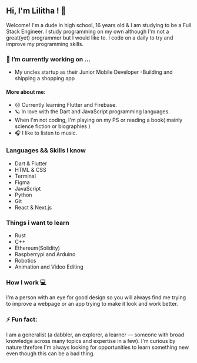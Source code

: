 

<!--

Here are some ideas to get you started:

- 🔭 I’m currently working on ...
- 🌱 I’m currently learning ...
- 👯 I’m looking to collaborate on ...
- 🤔 I’m looking for help with ...
- 💬 Ask me about ...
- 📫 How to reach me: ...
- 😄 Pronouns: ...
- ⚡ Fun fact: ...
-->
## Hi, I'm Lilitha ! 👋

Welcome! I'm a dude in high school, 16 years old & I am studying to be a Full Stack Engineer. I study programming on my own although I'm not  a great(yet) programmer but I would like to. I code on a daily to try and improve my programming skills.

###  🔭 I’m currently working on ...
- My uncles startup as their Junior Mobile Developer
-Building and shipping a shopping app

#### More about me: 
- 😣 Currently learning Flutter and Firebase.
- 🪐 In love with the Dart and  JavaScript programming languages.
- When I'm not coding, I'm playing on my PS or reading a book( mainly science fiction or biographies )
- 🎧 I like to listen to music.

### Languages && Skills I know
- Dart & Flutter
- HTML & CSS
- Terminal 
- Figma
- JavaScript
- Python
- Git
- React & Next.js


### Things i want to learn
- Rust
- C++
- Ethereum(Solidity)
- Raspberrypi and Arduino 
- Robotics 
- Animation and Video Editing


### How I work  💻
I'm a person with an eye for good design so you will always find me trying to improve a webpage or an app trying to make it look and work better.

### ⚡ Fun fact: 
I am a generalist (a dabbler, an explorer, a learner — someone with broad knowledge across many topics and expertise in a few). I'm curious by nature threfore I'm always looking for opportunities to learn something new even though this can be a bad thing.
